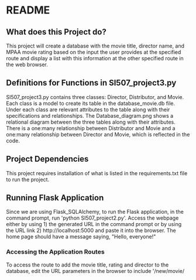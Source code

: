 # **README**

## **What does this Project do?**
This project will create a database with the movie title, director name, and MPAA movie rating based on the input the user provides at the specified route and display a list with this information at the other specified route in the web browser.

## **Definitions for Functions in SI507_project3.py**
SI507_project3.py contains three classes: Director, Distributor, and Movie. Each class is a model to create its table in the database_movie.db file. Under each class are relevant attributes to the table along with their specifications and relationships. The Database_diagram.png shows a relational diagram between the three tables along with their attributes. There is a one:many relationship between Distributor and Movie and a one:many relationship between Director and Movie, which is reflected in the code. 


## **Project Dependencies**

This project requires installation of what is listed in the requirements.txt file to run the project.


## **Running Flask Application**

Since we are using Flask_SQLAlchemy, to run the Flask application, in the command prompt, run 'python SI507_project2.py'. Access the webpage either by using 1) the generated URL in the command prompt or by using the URL link 2) http://localhost:5000 and paste it into the browser. The home page should have a message saying, "Hello, everyone!"

### **Accessing the Application Routes**
To access the route to add the movie title, rating and director to the database, edit the URL parameters in the browser to include '/new/movie/<title>/<rating>/<director>/'. Please note the way the code is set up, each movie added can only be added once. This means if a movie title has been directed by multiple directors, once the movie title is saved with one director, it will not save the same movie title with a different director to the database. To access the route to view the full list of movie tiles, ratings, and directors added to the database, edit the URL parameters in the browser to include '/movies/all/'.
